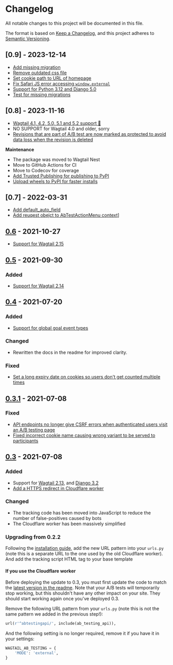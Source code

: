 # Changelog

All notable changes to this project will be documented in this file.

The format is based on [Keep a Changelog](https://keepachangelog.com/en/1.0.0/),
and this project adheres to [Semantic Versioning](https://semver.org/spec/v2.0.0.html).

## [0.9] - 2023-12-14

- [Add missing migration](https://github.com/wagtail-nest/wagtail-ab-testing/pull/65)
- [Remove outdated css file](https://github.com/wagtail-nest/wagtail-ab-testing/pull/66)
- [Set cookie path to URL of homepage](https://github.com/wagtail-nest/wagtail-ab-testing/pull/67)
- [Fix Safari JS error accessing `window.external`](https://github.com/wagtail-nest/wagtail-ab-testing/pull/68)
- [Support for Python 3.12 and Django 5.0](https://github.com/wagtail-nest/wagtail-ab-testing/pull/69)
- [Test for missing migrations](https://github.com/wagtail-nest/wagtail-ab-testing/pull/71)


## [0.8] - 2023-11-16

- [Wagtail 4.1, 4.2, 5.0, 5.1 and 5.2 support 🎉](https://github.com/wagtail-nest/wagtail-ab-testing/pull/52)
- NO SUPPORT for Wagtail 4.0 and older, sorry
- [Revisions that are part of A/B test are now marked as protected to avoid data loss when the revision is deleted](https://github.com/wagtail-nest/wagtail-ab-testing/pull/54)

**Maintenance**

- The package was moved to Wagtail Nest
- Move to GitHub Actions for CI
- Move to Codecov for coverage
- [Add Trusted Publishing for publishing to PyPI](https://github.com/wagtail-nest/wagtail-ab-testing/pull/60)
- [Upload wheels to PyPI for faster installs](https://github.com/wagtail-nest/wagtail-ab-testing/pull/60)

## [0.7] - 2022-03-31

 - [Add default_auto_field](https://github.com/torchbox/wagtail-ab-testing/pull/42)
 - [Add reuqest obejct to AbTestActionMenu context](https://github.com/torchbox/wagtail-ab-testing/pull/43)]

## [0.6] - 2021-10-27

 - [Support for Wagtail 2.15](https://github.com/torchbox/wagtail-ab-testing/pull/41)

## [0.5] - 2021-09-30

### Added

 - [Support for Wagtail 2.14](https://github.com/torchbox/wagtail-ab-testing/pull/39)

## [0.4] - 2021-07-20

### Added

 - [Support for global goal event types](https://github.com/torchbox/wagtail-ab-testing/pull/37)

### Changed

 - Rewritten the docs in the readme for improved clarity.

### Fixed

 - [Set a long expiry date on cookies so users don't get counted multiple times](https://github.com/torchbox/wagtail-ab-testing/pull/36)

## [0.3.1] - 2021-07-08

### Fixed

 - [API endpoints no longer give CSRF errors when authenticated users visit an A/B testing page](https://github.com/torchbox/wagtail-ab-testing/pull/35)
 - [Fixed incorrect cookie name causing wrong variant to be served to participants](https://github.com/torchbox/wagtail-ab-testing/pull/34)

## [0.3] - 2021-07-08

### Added

 - Support for [Wagtail 2.13](https://github.com/torchbox/wagtail-ab-testing/pull/26), and [Django 3.2](https://github.com/torchbox/wagtail-ab-testing/pull/30)
 - [Add a HTTPS redirect in Cloudflare worker](https://github.com/torchbox/wagtail-ab-testing/pull/31)

### Changed

- The tracking code has been moved into JavaScript to reduce the number of false-positives caused by bots
- The Cloudflare worker has been massively simplified

### Upgrading from 0.2.2

Following the [installation guide](https://github.com/torchbox/wagtail-ab-testing/#installation), add the new URL pattern into your ``urls.py`` (note this is a separate URL to the one used by the old Cloudflare worker).
And add the tracking script HTML tag to your base template

#### If you use the Cloudflare worker

Before deploying the update to 0.3, you must first update the code to match the [latest version in the readme](https://github.com/torchbox/wagtail-ab-testing/#running-ab-tests-on-a-site-that-uses-cloudflare-caching). Note that your A/B tests will temporarily stop working, but this shouldn't have any other impact on your site. They should start working again once you've deployed 0.3.

Remove the following URL pattern from your ``urls.py`` (note this is not the same pattern we added in the previous step!):

```python
url(r'^abtestingapi/', include(ab_testing_api)),
```

And the following setting is no longer required, remove it if you have it in your settings:

```python
WAGTAIL_AB_TESTING = {
    'MODE': 'external',
}
```

[Unreleased]: https://github.com/torchbox/wagtail-ab-testing/compare/v0.6...main
[0.6]: https://github.com/torchbox/wagtail-ab-testing/compare/v0.5...v0.6
[0.5]: https://github.com/torchbox/wagtail-ab-testing/compare/v0.4...v0.5
[0.4]: https://github.com/torchbox/wagtail-ab-testing/compare/v0.3.1...v0.4
[0.3.1]: https://github.com/torchbox/wagtail-ab-testing/compare/v0.3...v0.3.1
[0.3]: https://github.com/torchbox/wagtail-ab-testing/compare/v0.2...v0.3
[0.4]: https://github.com/torchbox/wagtail-ab-testing/compare/v0.3...v0.4
